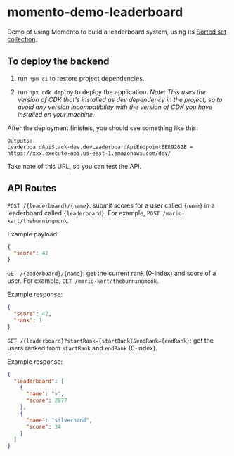 # momento-demo-leaderboard

Demo of using Momento to build a leaderboard system, using its [Sorted set collection](https://docs.momentohq.com/cache/develop/api-reference/sorted-set-collections).

## To deploy the backend

1. run `npm ci` to restore project dependencies.

2. run `npx cdk deploy` to deploy the application.
*Note: This uses the version of CDK that's installed as dev dependency in the project, so to avoid any version incompatibility with the version of CDK you have installed on your machine.*

After the deployment finishes, you should see something like this:

```
Outputs:
LeaderboardApiStack-dev.devLeaderboardApiEndpointEEE9262B = https://xxx.execute-api.us-east-1.amazonaws.com/dev/
```

Take note of this URL, so you can test the API.

## API Routes

`POST /{leaderboard}/{name}`: submit scores for a user called `{name}` in a leaderboard called `{leaderboard}`. For example, `POST /mario-kart/theburningmonk`.

Example payload:

```json
{
  "score": 42
}
```

`GET /{eaderboard}/{name}`: get the current rank (0-index) and score of a user. For example, `GET /mario-kart/theburningmonk`.

Example response:

```json
{
  "score": 42,
  "rank": 1
}
```

`GET /{leaderboard}?startRank={startRank}&endRank={endRank}`: get the users ranked from `startRank` and `endRank` (0-index).

Example response:

```json
{
  "leaderboard": [
    {
      "name": "v",
      "score": 2077
    },
    {
      "name": "silverhand",
      "score": 34
    }
  ]
}
```
